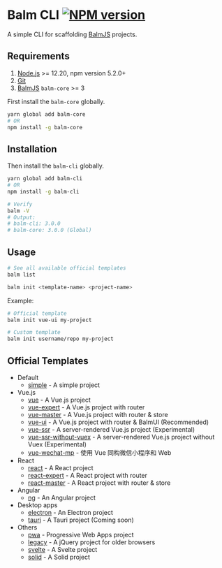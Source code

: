# Balm CLI [![NPM version][balm-cli-image]][balm-cli-url]

A simple CLI for scaffolding [BalmJS](https://github.com/balmjs/balm) projects.

## Requirements

1. [Node.js](https://nodejs.org/) >= 12.20, npm version 5.2.0+
2. [Git](https://git-scm.com/)
3. [BalmJS](https://balm.js.org/) `balm-core` >= 3

First install the `balm-core` globally.

```sh
yarn global add balm-core
# OR
npm install -g balm-core
```

## Installation

Then install the `balm-cli` globally.

```sh
yarn global add balm-cli
# OR
npm install -g balm-cli

# Verify
balm -V
# Output:
# balm-cli: 3.0.0
# balm-core: 3.0.0 (Global)
```

## Usage

```sh
# See all available official templates
balm list
```

```sh
balm init <template-name> <project-name>
```

Example:

```sh
# Official template
balm init vue-ui my-project
```

```sh
# Custom template
balm init username/repo my-project
```

## Official Templates

- Default
  - [simple](https://github.com/balmjs/template-simple) - A simple project
- Vue.js
  - [vue](https://github.com/balmjs/template-vue) - A Vue.js project
  - [vue-expert](https://github.com/balmjs/template-vue-expert) - A Vue.js project with router
  - [vue-master](https://github.com/balmjs/template-vue-master) - A Vue.js project with router & store
  - [vue-ui](https://github.com/balmjs/template-vue-expert) - A Vue.js project with router & BalmUI (Recommended)
  - [vue-ssr](https://github.com/balmjs/template-vue-ssr) - A server-rendered Vue.js project (Experimental)
  - [vue-ssr-without-vuex](https://github.com/balmjs/template-vue-ssr-without-vuex) - A server-rendered Vue.js project without Vuex (Experimental)
  - [vue-wechat-mp](https://github.com/balmjs/template-vue-wechat-mp) - 使用 Vue 同构微信小程序和 Web
- React
  - [react](https://github.com/balmjs/template-react) - A React project
  - [react-expert](https://github.com/balmjs/template-react-expert) - A React project with router
  - [react-master](https://github.com/balmjs/template-react-master) - A React project with router & store
- Angular
  - [ng](https://github.com/balmjs/template-ng) - An Angular project
- Desktop apps
  - [electron](https://github.com/balmjs/template-electron) - An Electron project
  - [tauri](https://github.com/balmjs/template-tauri) - A Tauri project (Coming soon)
- Others
  - [pwa](https://github.com/balmjs/template-pwa) - Progressive Web Apps project
  - [legacy](https://github.com/balmjs/template-legacy) - A jQuery project for older browsers
  - [svelte](https://github.com/balmjs/template-svelte) - A Svelte project
  - [solid](https://github.com/balmjs/template-solid) - A Solid project

[balm-cli-image]: https://img.shields.io/npm/v/balm-cli
[balm-cli-url]: https://www.npmjs.com/package/balm-cli
